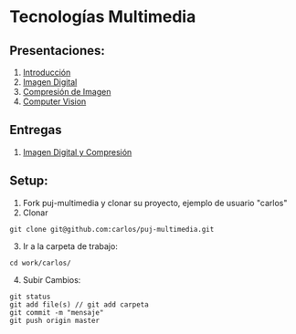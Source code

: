# Tecnologías Multimedia

## Presentaciones:

1. [Introducción](https://docs.google.com/presentation/d/e/2PACX-1vRwF9319d3DsYBsJcmMYQZzxGtoxAoC-p_EoNfjzO-gm8UurBlilPsSRRNdWFO5ZZlvhLMdXj21J7vX/pub?start=false&loop=false&delayms=3000)
2. [Imagen Digital](https://docs.google.com/presentation/d/e/2PACX-1vRom2yv2YodQq1ZQpW4hc8wHSfFlHsGnRMztyZOxlFGws5_rcmVF2q2EGOf43ivEdKYrhSGqBM4U6vw/pub?start=false&loop=false&delayms=3000)
3. [Compresión de Imagen](https://docs.google.com/presentation/d/e/2PACX-1vRnicNetLfItrpZLZ2U83iOCGFQ8V3x0fhsGdDxJDPGIItRIjwbg2YqKjQgl6ge6MbvF2IfwEFS9A5x/pub?start=false&loop=false&delayms=3000)
4. [Computer Vision](https://docs.google.com/presentation/d/e/2PACX-1vR3Bf_t6jScxG8GaOH72wtfxHHbQnInuz1_AywscWYGFWqkzWiSdJo9ldpaPO6UbCwJD3QvT9KWRP5N/pub?start=false&loop=false&delayms=3000)

## Entregas

1. [Imagen Digital y Compresión](https://docs.google.com/document/d/e/2PACX-1vTFk7ffLYDwzZvqeffmEpFlNwVlt_3kQ_lewuaAK80VJggs3_ffQojGAsbeUdvE82qtxUvKO16IQubA/pub)


## Setup:

1. Fork puj-multimedia y clonar su proyecto, ejemplo de usuario "carlos"
2. Clonar
```
git clone git@github.com:carlos/puj-multimedia.git
```
3. Ir a la carpeta de trabajo:
```
cd work/carlos/
```
4. Subir Cambios:
```
git status
git add file(s) // git add carpeta
git commit -m "mensaje"
git push origin master
```
